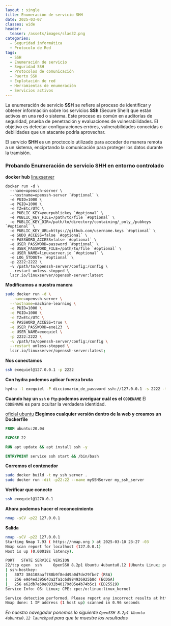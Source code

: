 ```yaml
---
layout : single
title: Enumeración de servicio SHH
date: 2025-03-07
classes: wide
header:
  teaser: /assets/images/slae32.png
categories:
  - Seguridad informática
  - Protocolo de Red
tags:
  - SSH
  - Enumeración de servicio
  - Seguridad SSH
  - Protocolos de comunicación 
  - Puerto SSH
  - Explotación de red
  - Herramientas de enumeración
  - Servicios activos
---
```

La enumeración de servicio **SSH** se refiere al proceso de identificar y obtener información sobre los servicios **SSh** (Secure Shell) que están activos en una red o sistema. Este proceso es común en auditorías de seguridad, prueba de penetración y evaluaciones de vulnerabilidades. El objetivo es detectar configuraciones erróres, vulnerabilidades conocidas o debilidades que un atacante podría aprovechar. 

El servicio **SHH** es un proctocolo utilizado para acceder de manera remota a un sistema, enciprtando la comunicación para proteger los datos durante la tramisión.


### Probando Enumeración de servicio SHH en entorno controlado
**docker hub**
[linuxserver](https://hub.docker.com/r/linuxserver/openssh-server)

```
docker run -d \
  --name=openssh-server \
  --hostname=openssh-server `#optional` \
  -e PUID=1000 \
  -e PGID=1000 \
  -e TZ=Etc/UTC \
  -e PUBLIC_KEY=yourpublickey `#optional` \
  -e PUBLIC_KEY_FILE=/path/to/file `#optional` \
  -e PUBLIC_KEY_DIR=/path/to/directory/containing/_only_/pubkeys `#optional` \
  -e PUBLIC_KEY_URL=https://github.com/username.keys `#optional` \
  -e SUDO_ACCESS=false `#optional` \
  -e PASSWORD_ACCESS=false `#optional` \
  -e USER_PASSWORD=password `#optional` \
  -e USER_PASSWORD_FILE=/path/to/file `#optional` \
  -e USER_NAME=linuxserver.io `#optional` \
  -e LOG_STDOUT= `#optional` \
  -p 2222:2222 \
  -v /path/to/openssh-server/config:/config \
  --restart unless-stopped \
  lscr.io/linuxserver/openssh-server:latest
```

**Modificamos a nuestra manera**
```bash
sudo docker run -d \
  --name=openssh-server \
  --hostname=machine-learning \
  -e PUID=1000 \
  -e PGID=1000 \
  -e TZ=Etc/UTC \
  -e PASSWORD_ACCESS=true \
  -e USER_PASSWORD=exe123  \
  -e USER_NAME=exequiel \
  -p 2222:2222 \
  -v /path/to/openssh-server/config:/config \
  --restart unless-stopped \
  lscr.io/linuxserver/openssh-server:latest;
```

**Nos conectamos**
```bash
ssh exequiel@127.0.0.1 -p 2222
```

**Con hydra podemos aplicar fuerza bruta**
```bash
hydra -l exequiel -P diccionario_de_password ssh://127.0.0.1 -s 2222 -t 4
```

**Cuando hay un `ssh` o `ftp` podemos averiguar cuál es el `CODENAME`**
El `CODENAME` es para ocultar la verdadera identidad.

[oficial ubuntu](https://hub.docker.com/_/ubuntu)
**Elegimos cualquier versión dentro de la web y creamos un Dockerfile**
```Dockerfile
FROM ubuntu:20.04

EXPOSE 22

RUN apt update && apt install ssh -y

ENTRYPOINT service ssh start && /bin/bash
```

**Corremos el contenedor**
```bash
sudo docker build -t my_ssh_server .
sudo docker run -dit -p22:22 --name mySSHServer my_ssh_server
```

**Verificar que conecte**
```bash
ssh exequiel@1270.0.1 
```

**Ahora podemos hacer el reconocimiento**
```bash
nmap -sCV -p22 127.0.0.1
```

**Salida**
```bash
nmap -sCV -p22 127.0.0.1
Starting Nmap 7.93 ( https://nmap.org ) at 2025-03-10 23:27 -03
Nmap scan report for localhost (127.0.0.1)
Host is up (0.00018s latency).

PORT   STATE SERVICE VERSION
22/tcp open  ssh     OpenSSH 8.2p1 Ubuntu 4ubuntu0.12 (Ubuntu Linux; protocol 2.0) #En esta linea Sacamos el CODENAME
| ssh-hostkey: 
|   3072 384108aaf788b9f8ed49a0d7de29fbe7 (RSA)
|   256 e9d4ed395643a2fa1c6d984936925b8d (ECDSA)
|_  256 a62db7e50e0932b40179d05e4b74b5c1 (ED25519)
Service Info: OS: Linux; CPE: cpe:/o:linux:linux_kernel

Service detection performed. Please report any incorrect results at https://nmap.org/submit/ .
Nmap done: 1 IP address (1 host up) scanned in 0.96 seconds
```
*En nuestro navegador ponemos lo siguiente `OpenSSH 8.2p1 Ubuntu 4ubuntu0.12 launchpad` para que te muestre los resultados* 
